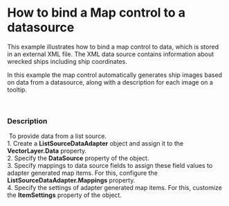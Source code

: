 # How to bind a Map control to a datasource


<p>This example illustrates how to bind a map control to data, which is stored in an external XML file. The XML data source contains information about wrecked ships including ship coordinates. </p><p>In this example the map control automatically generates ship images based on data from a datasource, along with a description for each image on a tooltip. </p><br />



<h3>Description</h3>

<p>&nbsp;To provide data from a list source.<br />1. Create a <strong>ListSourceDataAdapter</strong> object and assign it to the <strong>VectorLayer.Data</strong> property.<br />2. Specify the <strong>DataSource</strong> property of the object.<br />3. Specify mappings to data source fields to assign these field values to adapter generated map items. For this, configure the <strong>ListSourceDataAdapter.Mappings</strong> property.<br />4. Specify the settings of adapter generated map items. For this, customize the <strong>ItemSettings</strong> property of the object.</p>

<br/>


